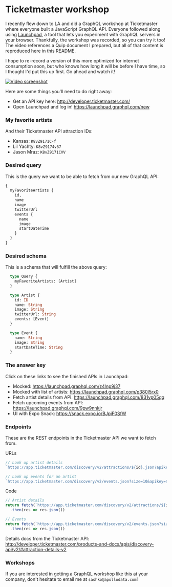 # Ticketmaster workshop

I recently flew down to LA and did a GraphQL workshop at Ticketmaster where everyone built a JavaScript GraphQL API. Everyone followed along using [Launchpad](https://launchpad.graphql.com/), a tool that lets you experiment with GraphQL servers in your browser. Thankfully, the workshop was recorded, so you can try it too! The video references a Quip document I prepared, but all of that content is reproduced here in this README.

I hope to re-record a version of this more optimized for internet consumption soon, but who knows how long it will be before I have time, so I thought I'd put this up first. Go ahead and watch it!

[![Video screenshot](http://i.imgur.com/gbi8QrS.png)](https://www.youtube.com/watch?v=j0Ot84L5n04)

Here are some things you'll need to do right away:

- Get an API key here: http://developer.ticketmaster.com/
- Open Launchpad and log in! https://launchpad.graphql.com/new

### My favorite artists

And their Ticketmaster API attraction IDs:

* Kansas: `K8vZ9171C-f`
* Lil Yachty: `K8vZ9174v57`
* Jason Mraz: `K8vZ9171CVV`

### Desired query

This is the query we want to be able to fetch from our new GraphQL API:

```graphql
{
  myFavoriteArtists {
    id,
    name
    image
    twitterUrl
    events {
      name
      image
      startDateTime
    }
  }
}
```

### Desired schema

This is a schema that will fulfill the above query:

```graphql
  type Query {
    myFavoriteArtists: [Artist]
  }

  type Artist {
    id: ID
    name: String
    image: String
    twitterUrl: String
    events: [Event]
  }

  type Event {
    name: String
    image: String
    startDateTime: String
  }
```

### The answer key

Click on these links to see the finished APIs in Launchpad:

- Mocked: https://launchpad.graphql.com/z4lnp9j37
- Mocked with list of artists: https://launchpad.graphql.com/p380l5rx0
- Fetch artist details from API: https://launchpad.graphql.com/831vp05qq
- Fetch upcoming events from API: https://launchpad.graphql.com/9pw9nnkjr
- UI with Expo Snack: https://snack.expo.io/BJpiF0SfW

### Endpoints

These are the REST endpoints in the Ticketmaster API we want to fetch from.

URLs

```js
// Look up artist details
`https://app.ticketmaster.com/discovery/v2/attractions/${id}.json?apikey=${context.secrets.TM_API_KEY}`

// Look up events for an artist
`https://app.ticketmaster.com/discovery/v2/events.json?size=10&apikey=${context.secrets.TM_API_KEY}&attractionId=${id}`
```

Code

```js
// Artist details
return fetch(`https://app.ticketmaster.com/discovery/v2/attractions/${id}.json?apikey=${context.secrets.TM_API_KEY}`)
  .then(res => res.json())

// Events
return fetch(`https://app.ticketmaster.com/discovery/v2/events.json?size=10&apikey=${context.secrets.TM_API_KEY}&attractionId=${id}`)
  .then(res => res.json())
```

Details docs from the Ticketmaster API: http://developer.ticketmaster.com/products-and-docs/apis/discovery-api/v2/#attraction-details-v2

### Workshops

If you are interested in getting a GraphQL workshop like this at your company, don't hesitate to email me at `sashko@apollodata.com`!
